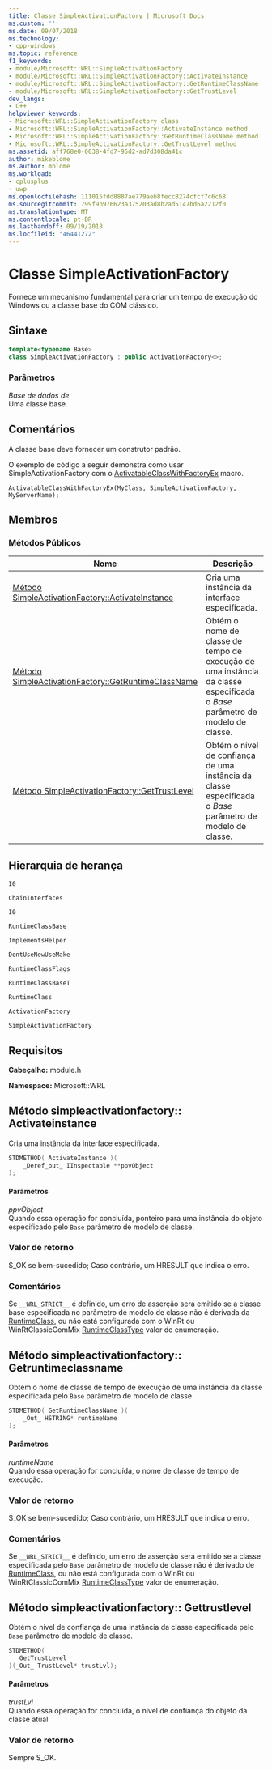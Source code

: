 ```yaml
---
title: Classe SimpleActivationFactory | Microsoft Docs
ms.custom: ''
ms.date: 09/07/2018
ms.technology:
- cpp-windows
ms.topic: reference
f1_keywords:
- module/Microsoft::WRL::SimpleActivationFactory
- module/Microsoft::WRL::SimpleActivationFactory::ActivateInstance
- module/Microsoft::WRL::SimpleActivationFactory::GetRuntimeClassName
- module/Microsoft::WRL::SimpleActivationFactory::GetTrustLevel
dev_langs:
- C++
helpviewer_keywords:
- Microsoft::WRL::SimpleActivationFactory class
- Microsoft::WRL::SimpleActivationFactory::ActivateInstance method
- Microsoft::WRL::SimpleActivationFactory::GetRuntimeClassName method
- Microsoft::WRL::SimpleActivationFactory::GetTrustLevel method
ms.assetid: aff768e0-0038-4fd7-95d2-ad7d308da41c
author: mikeblome
ms.author: mblome
ms.workload:
- cplusplus
- uwp
ms.openlocfilehash: 111015fdd8887ae779aeb8fecc8274cfcf7c6c68
ms.sourcegitcommit: 799f9b976623a375203ad8b2ad5147bd6a2212f0
ms.translationtype: MT
ms.contentlocale: pt-BR
ms.lasthandoff: 09/19/2018
ms.locfileid: "46441272"
---
```

# <a name="simpleactivationfactory-class"></a>Classe SimpleActivationFactory

Fornece um mecanismo fundamental para criar um tempo de execução do Windows ou a classe base do COM clássico.

## <a name="syntax"></a>Sintaxe

```cpp
template<typename Base>
class SimpleActivationFactory : public ActivationFactory<>;
```

### <a name="parameters"></a>Parâmetros

*Base de dados de*<br/>
Uma classe base.

## <a name="remarks"></a>Comentários

A classe base deve fornecer um construtor padrão.

O exemplo de código a seguir demonstra como usar SimpleActivationFactory com o [ActivatableClassWithFactoryEx](../windows/activatableclass-macros.md) macro.

`ActivatableClassWithFactoryEx(MyClass, SimpleActivationFactory, MyServerName);`

## <a name="members"></a>Membros

### <a name="public-methods"></a>Métodos Públicos

|Nome|Descrição|
|----------|-----------------|
|[Método SimpleActivationFactory::ActivateInstance](#activateinstance)|Cria uma instância da interface especificada.|
|[Método SimpleActivationFactory::GetRuntimeClassName](#getruntimeclassname)|Obtém o nome de classe de tempo de execução de uma instância da classe especificada o *Base* parâmetro de modelo de classe.|
|[Método SimpleActivationFactory::GetTrustLevel](#gettrustlevel)|Obtém o nível de confiança de uma instância da classe especificada o *Base* parâmetro de modelo de classe.|

## <a name="inheritance-hierarchy"></a>Hierarquia de herança

`I0`

`ChainInterfaces`

`I0`

`RuntimeClassBase`

`ImplementsHelper`

`DontUseNewUseMake`

`RuntimeClassFlags`

`RuntimeClassBaseT`

`RuntimeClass`

`ActivationFactory`

`SimpleActivationFactory`

## <a name="requirements"></a>Requisitos

**Cabeçalho:** module.h

**Namespace:** Microsoft::WRL

## <a name="activateinstance"></a>Método simpleactivationfactory:: Activateinstance

Cria uma instância da interface especificada.

```cpp
STDMETHOD( ActivateInstance )(
    _Deref_out_ IInspectable **ppvObject
);
```

#### <a name="parameters"></a>Parâmetros

*ppvObject*<br/>
Quando essa operação for concluída, ponteiro para uma instância do objeto especificado pelo `Base` parâmetro de modelo de classe.

### <a name="return-value"></a>Valor de retorno

S_OK se bem-sucedido; Caso contrário, um HRESULT que indica o erro.

### <a name="remarks"></a>Comentários

Se `__WRL_STRICT__` é definido, um erro de asserção será emitido se a classe base especificada no parâmetro de modelo de classe não é derivada da [RuntimeClass](../windows/runtimeclass-class.md), ou não está configurada com o WinRt ou WinRtClassicComMix [ RuntimeClassType](../windows/runtimeclasstype-enumeration.md) valor de enumeração.

## <a name="getruntimeclassname"></a>Método simpleactivationfactory:: Getruntimeclassname

Obtém o nome de classe de tempo de execução de uma instância da classe especificada pelo `Base` parâmetro de modelo de classe.

```cpp
STDMETHOD( GetRuntimeClassName )(
    _Out_ HSTRING* runtimeName
);
```

#### <a name="parameters"></a>Parâmetros

*runtimeName*<br/>
Quando essa operação for concluída, o nome de classe de tempo de execução.

### <a name="return-value"></a>Valor de retorno

S_OK se bem-sucedido; Caso contrário, um HRESULT que indica o erro.

### <a name="remarks"></a>Comentários

Se `__WRL_STRICT__` é definido, um erro de asserção será emitido se a classe especificada pelo `Base` parâmetro de modelo de classe não é derivado de [RuntimeClass](../windows/runtimeclass-class.md), ou não está configurada com o WinRt ou WinRtClassicComMix [RuntimeClassType](../windows/runtimeclasstype-enumeration.md) valor de enumeração.

## <a name="gettrustlevel"></a>Método simpleactivationfactory:: Gettrustlevel

Obtém o nível de confiança de uma instância da classe especificada pelo `Base` parâmetro de modelo de classe.

```cpp
STDMETHOD(
   GetTrustLevel
)(_Out_ TrustLevel* trustLvl);
```

#### <a name="parameters"></a>Parâmetros

*trustLvl*<br/>
Quando essa operação for concluída, o nível de confiança do objeto da classe atual.

### <a name="return-value"></a>Valor de retorno

Sempre S_OK.
